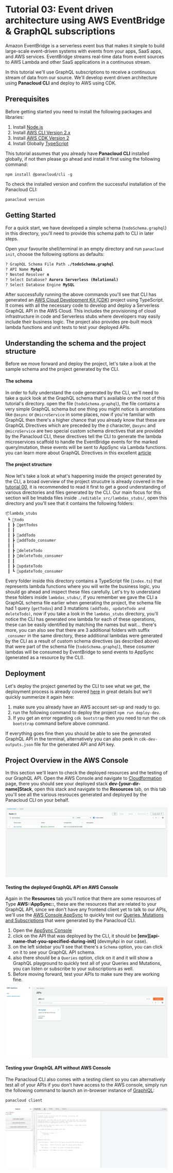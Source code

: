 
# Tutorial 03: Event driven architecture using AWS EventBridge & GraphQL subscriptions

Amazon EventBridge is a serverless event bus that makes it simple to build large-scale event-driven systems with events from your apps, SaaS apps, and AWS services. EventBridge streams real-time data from event sources to AWS Lambda and other SaaS applications in a continuous stream.

In this tutorial we'll use GraphQL subscriptions to receive a continuous stream of data from our source. We'll develop event driven architecture using **Panacloud CLI** and deploy to AWS using CDK.

## Prerequisites

Before getting started you need to install the following packages and libraries:

1. Install [Node.js](https://nodejs.org/en/)
2. Install [AWS  CLI  Version  2.x](https://docs.aws.amazon.com/cli/latest/userguide/cli-chap-welcome.html)
3. Install [AWS  CDK  Version  2](https://docs.aws.amazon.com/cdk/latest/guide/work-with-cdk-v2.html)
4. Install Globally [TypeScript](https://www.typescriptlang.org/download)

This tutorial assumes that you already have **Panacloud CLI** installed globally, if not then please go ahead and install it first using the following command:

    npm install @panacloud/cli -g

To check the installed version and confirm the successful installation of the Panacloud CLI:

    panacloud version

## Getting Started

For a quick start, we have developed a simple schema (`todoSchema.graphql`) in this directory, you'll need to provide this schema path to CLI in later steps.

Open your favourite shell/terminal in an empty directory and run `panacloud init`, choose the following options as defaults:
<pre><code>? GraphQL Schema File Path <b>./todoSchema.graphql</b>
? API Name <b>MyApi</b>
? Nested Resolver <b>n</b>
? Select Database? <b>Aurora Serverless (Relational)</b>
? Select Database Engine <b>MySQL</b>
</code></pre>

After successfully running the above commands you'll see that CLI has generated an [AWS Cloud Development Kit (CDK)](https://docs.aws.amazon.com/cdk/latest/guide/home.html) project using TypeScript. It comes with all the necessary code to develop and deploy a Serverless GraphQL API in the AWS Cloud. This includes the provisioning of cloud infrastructure in code and Serverless stubs where developers may easily include their business logic. The project also provides pre-built mock lambda functions and unit tests to test your deployed APIs.

## Understanding the schema and the project structure
Before we move forward and deploy the project, let's take a look at the sample schema and the project generated by the CLI.

#### The schema
In order to fully understand the code generated by the CLI, we'll need to take a quick look at the GraphQL schema that's available on the root of this tutorial's directory.
open the file (`todoSchema.graphql`), the file contains a very simple GraphQL schema but one thing you might notice is annotations like `@async` or `@microService` in some places, now if you're familiar with GraphQL then there's a higher chance that you already know that these are GraphQL Directives which are preceded by the `@` character, `@async` and `@microService` are two special custom schema directives that are provided by the Panacloud CLI, these directives tell the CLI to generate the lambda microservices scaffold to handle the EventBridge events for the marked query/mutation, these events will be sent to AppSync via Lambda functions.
you can learn more about GraphQL Directives in this excellent [article](https://stepzen.com/blog/graphql-directives)
#### The project structure

Now let's take a look at what's happening inside the project generated by the CLI, a broad overview of the project strucutre is already covered in the [tutorial 00](https://github.com/panacloud/cli/tree/zia-dev/tutorials/tutorial00-getting-started-graphql#understand-the-project-generated-by-the-cli), it is recommended to read it first to get a good understanding of various directories and files generated by the CLI.
Our main focus for this section will be lmabda files inside `./editable_src/lambdas_stubs/`, open this directory and you'll see that it contains the following folders:
```
📦lambda_stubs  
 ┗ 📂todo  
 ┃ ┣ 📂getTodos   
 ┃ ┃
 ┃ ┣ 📂addTodo 
 ┃ ┣ 📂addTodo_consumer 
 ┃ ┃
 ┃ ┣ 📂deleteTodo  
 ┃ ┣ 📂deleteTodo_consumer
 ┃ ┃ 
 ┃ ┣ 📂updateTodo    
 ┃ ┗ 📂updateTodo_consumer  
 ```
 Every folder inside this directory contains a TypeScript file (`index.ts`) that represents lambda functions where you will write the business logic, you should go ahead and inspect these files carefully.
 Let's try to understand these folders inside `lambdas_stubs/`, if you remember we gave the CLI a GraphQL schema file earlier when generating the project, the schema file had 1 query (`getTodos`) and 3 mutations `(addTodo, updateTodo and deleteTodo)`, now if you take a look in the `lambdas_stubs` directory, you'll notice the CLI has generated one lambda for each of these operations, these can be easily identified by matching the names but wait... there's more, you can also see that there are 3 additional folders with suffix `_consumer` in the same directory, these additional lambdas were generated by the CLI as a result of custom schema directives (as described above) that were part of the schema file (`todoSchema.graphql`), these cosumer lambdas will be consumed by EventBridge to send events to AppSync (generated as a resource by the CLI).
## Deployment
Let's deploy the project generted by the CLI to see what we get, the deployment process is already covered [here](https://github.com/panacloud/cli/tree/zia-dev/tutorials/tutorial00-getting-started-graphql#deploying-the-serverless-api-mocks-in-the-aws-cloud) in great details but we'll quickly summerize it again here:

 1. make sure you already have an AWS account set-up and ready to go.
 2. run the following command to deploy the project `npm run deploy-dev`.
 3. If you get an error regarding `cdk bootstrap` then you need to run the `cdk bootstrap` command before above command.
 
 If everything goes fine then you should be able to see the generated GraphQL API in the terminal, alternatively you can also peek in `cdk-dev-outputs.json` file for the generated API and API key.

## Project Overview in the AWS Console
In this section we'll learn to check the deployed resources and the testing of our GraphQL API.
Open the AWS Console and navigate to [Cloudformation](https://console.aws.amazon.com/cloudformation/home?region=us-east-1#/stacks?filteringStatus=active&filteringText=&viewNested=true&hideStacks=false) page, there you should see your deployed stack **dev-[your-dir-name]Stack**, open this stack and navigate to the **Resources** tab, on this tab you'll see all the various resrouces generated and deployed by the Panacloud CLI on your behalf.

![alt AWS CloudFormation Console](static/cloudformation "AWS CloudFormation Console")

#### Testing the deployed GraphQL API on AWS Console
Again in the **Resources** tab you'll notice that there are some resources of Type **AWS::AppSync::**, these are the resources that are related to your GraphQL API, since we don't have any frontend client yet to talk to our APIs, we'll use the [AWS Console AppSync](https://console.aws.amazon.com/appsync/home?region=us-east-1#/apis) to quickly test our [Queries, Mutations and Subscriptions](https://www.telerik.com/blogs/your-first-look-at-graphql-queries-mutations-and-subscriptions) that were generated by the Panacloud CLI.

 1. Open the [AppSync Console](https://console.aws.amazon.com/appsync/home?region=us-east-1#/apis) 
 2. click on the API that was deployed by the CLI, it should be **[env][api-name-that-you-specified-during-init]** (devmyApi in our case).
 3. on the left sidebar you'll see that there's a `Schema` option, you can click on it to see your GraphQL API schema.
 4. also there should be a `Queries` option, click on it and it will show a GraphQL playground to quickly test all of your Queries and Mutations, you can listen or subscribe to your subscriptions as well.
 5. Before moving forward, test your APIs to make sure they are working fine.

![alt AWS AppSync Console](static/appsync "AWS AppSync Console")

#### Testing your GraphQL API without AWS Console
The Panacloud CLI also comes with a testing client so you can alternatively test all of your APIs if you don't have access to the AWS console, simply run the following command to launch an in-browser instance of [GraphiQL](https://github.com/graphql/graphiql):
``````
panacloud client
``````
![alt GraphiQL instance](static/graphiql "GraphiQL instance")